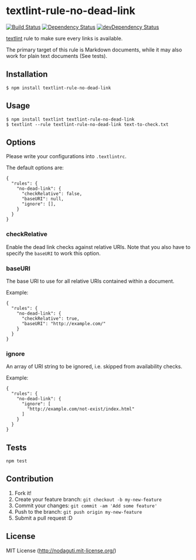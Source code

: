 # textlint-rule-no-dead-link

[![Build Status](https://travis-ci.org/nodaguti/textlint-rule-no-dead-link.svg?branch=master)](https://travis-ci.org/nodaguti/textlint-rule-no-dead-link)
[![Dependency Status](https://david-dm.org/nodaguti/textlint-rule-no-dead-link.svg)](https://david-dm.org/nodaguti/textlint-rule-no-dead-link)
[![devDependency Status](https://david-dm.org/nodaguti/textlint-rule-no-dead-link/dev-status.svg)](https://david-dm.org/nodaguti/textlint-rule-no-dead-link#info=devDependencies)

[textlint](https://github.com/textlint/textlint) rule
to make sure every links is available.

The primary target of this rule is Markdown documents, while it may also work for plain text documents (See tests).

## Installation
```
$ npm install textlint-rule-no-dead-link
```

## Usage
```
$ npm install textlint textlint-rule-no-dead-link
$ textlint --rule textlint-rule-no-dead-link text-to-check.txt
```

## Options
Please write your configurations into `.textlintrc`.

The default options are:
```
{
  "rules": {
    "no-dead-link": {
      "checkRelative": false,
      "baseURI": null,
      "ignore": [],
    }
  }
}
```

### checkRelative
Enable the dead link checks against relative URIs.
Note that you also have to specify the `baseURI` to work this option.

### baseURI
The base URI to use for all relative URIs contained within a document.

Example:
```
{
  "rules": {
    "no-dead-link": {
      "checkRelative": true,
      "baseURI": "http://example.com/"
    }
  }
}
```

### ignore
An array of URI string to be ignored, i.e. skipped from availability checks.

Example:
```
{
  "rules": {
    "no-dead-link": {
      "ignore": [
        "http://example.com/not-exist/index.html"
      ]
    }
  }
}
```

## Tests
```
npm test
```

## Contribution

1. Fork it!
2. Create your feature branch: `git checkout -b my-new-feature`
3. Commit your changes: `git commit -am 'Add some feature'`
4. Push to the branch: `git push origin my-new-feature`
5. Submit a pull request :D

## License

MIT License (http://nodaguti.mit-license.org/)
